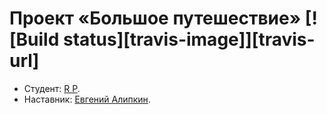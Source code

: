 # Проект «Большое путешествие» [![Build status][travis-image]][travis-url]

* Студент: [R P](https://up.htmlacademy.ru/ecmascript/13/user/1329715).
* Наставник: [Евгений Алипкин](https://htmlacademy.ru/profile/ealipkin).
